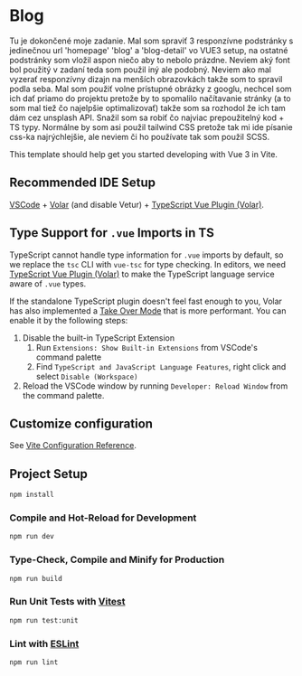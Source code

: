 # Blog

Tu je dokončené moje zadanie. Mal som spraviť 3 responzívne podstránky s jedinečnou url 'homepage' 'blog' a 'blog-detail' vo VUE3 setup, na
ostatné podstránky som vložil aspon niečo aby to nebolo prázdne. Neviem aký font bol použitý v zadaní teda som použil iný ale podobný.
Neviem ako mal vyzerať responzívny dizajn na menších obrazovkách takže som to spravil podla seba.
Mal som použiť volne prístupné obrázky z googlu, nechcel som ich dať priamo do projektu pretože by to spomalilo načítavanie stránky (a to som mal
tiež čo najelpšie optimalizovať) takže som sa rozhodol že ich tam dám cez unsplash API. Snažil som sa robiť čo najviac prepoužitelný kod + TS typy.
Normálne by som asi použil tailwind CSS pretože tak mi ide písanie css-ka najrýchlejšie, ale neviem či ho používate tak som použil SCSS.

This template should help get you started developing with Vue 3 in Vite.

## Recommended IDE Setup

[VSCode](https://code.visualstudio.com/) + [Volar](https://marketplace.visualstudio.com/items?itemName=Vue.volar) (and disable Vetur) + [TypeScript Vue Plugin (Volar)](https://marketplace.visualstudio.com/items?itemName=Vue.vscode-typescript-vue-plugin).

## Type Support for `.vue` Imports in TS

TypeScript cannot handle type information for `.vue` imports by default, so we replace the `tsc` CLI with `vue-tsc` for type checking. In editors, we need [TypeScript Vue Plugin (Volar)](https://marketplace.visualstudio.com/items?itemName=Vue.vscode-typescript-vue-plugin) to make the TypeScript language service aware of `.vue` types.

If the standalone TypeScript plugin doesn't feel fast enough to you, Volar has also implemented a [Take Over Mode](https://github.com/johnsoncodehk/volar/discussions/471#discussioncomment-1361669) that is more performant. You can enable it by the following steps:

1. Disable the built-in TypeScript Extension
   1. Run `Extensions: Show Built-in Extensions` from VSCode's command palette
   2. Find `TypeScript and JavaScript Language Features`, right click and select `Disable (Workspace)`
2. Reload the VSCode window by running `Developer: Reload Window` from the command palette.

## Customize configuration

See [Vite Configuration Reference](https://vitejs.dev/config/).

## Project Setup

```sh
npm install
```

### Compile and Hot-Reload for Development

```sh
npm run dev
```

### Type-Check, Compile and Minify for Production

```sh
npm run build
```

### Run Unit Tests with [Vitest](https://vitest.dev/)

```sh
npm run test:unit
```

### Lint with [ESLint](https://eslint.org/)

```sh
npm run lint
```
